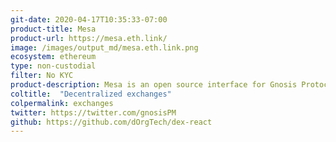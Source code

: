 ```yaml
---
git-date: 2020-04-17T10:35:33-07:00
product-title: Mesa
product-url: https://mesa.eth.link/
image: /images/output_md/mesa.eth.link.png
ecosystem: ethereum
type: non-custodial
filter: No KYC
product-description: Mesa is an open source interface for Gnosis Protocol, a fully permissionless DEX that enables ring trades to maximize liquidity.
coltitle:  "Decentralized exchanges"
colpermalink: exchanges
twitter: https://twitter.com/gnosisPM
github: https://github.com/dOrgTech/dex-react
---
```

